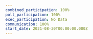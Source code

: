 ```yaml
---
combined_participation: 100%
poll_participation: 100%
exec_participation: No Data
communication: 100%
start_date: 2021-08-30T00:00:00.000Z
---
```

